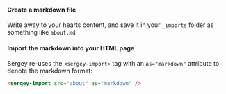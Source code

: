 #### Create a markdown file

Write away to your hearts content, and save it in your `_imports` folder as something like `about.md`

#### Import the markdown into your HTML page

Sergey re-uses the `<sergey-import>` tag with an `as="markdown"` attribute to denote the markdown format:

```html
<sergey-import src="about" as="markdown" />
```
